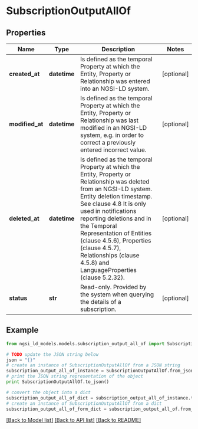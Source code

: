 # SubscriptionOutputAllOf


## Properties
Name | Type | Description | Notes
------------ | ------------- | ------------- | -------------
**created_at** | **datetime** | Is defined as the temporal Property at which the Entity, Property or Relationship was entered into an NGSI-LD system.  | [optional] 
**modified_at** | **datetime** | Is defined as the temporal Property at which the Entity, Property or Relationship was last modified in an NGSI-LD system, e.g. in order to correct a previously entered incorrect value.  | [optional] 
**deleted_at** | **datetime** | Is defined as the temporal Property at which the Entity, Property or Relationship was deleted from an NGSI-LD system.  Entity deletion timestamp. See clause 4.8 It is only used in notifications reporting deletions and in the Temporal Representation of Entities (clause 4.5.6), Properties (clause 4.5.7), Relationships (clause 4.5.8) and LanguageProperties (clause 5.2.32).  | [optional] 
**status** | **str** | Read-only. Provided by the system when querying the details of a subscription.  | [optional] 

## Example

```python
from ngsi_ld_models.models.subscription_output_all_of import SubscriptionOutputAllOf

# TODO update the JSON string below
json = "{}"
# create an instance of SubscriptionOutputAllOf from a JSON string
subscription_output_all_of_instance = SubscriptionOutputAllOf.from_json(json)
# print the JSON string representation of the object
print SubscriptionOutputAllOf.to_json()

# convert the object into a dict
subscription_output_all_of_dict = subscription_output_all_of_instance.to_dict()
# create an instance of SubscriptionOutputAllOf from a dict
subscription_output_all_of_form_dict = subscription_output_all_of.from_dict(subscription_output_all_of_dict)
```
[[Back to Model list]](../README.md#documentation-for-models) [[Back to API list]](../README.md#documentation-for-api-endpoints) [[Back to README]](../README.md)


